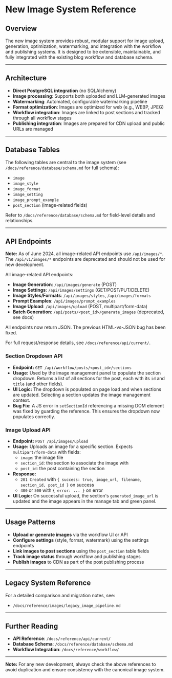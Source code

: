 # New Image System Reference

## Overview
The new image system provides robust, modular support for image upload, generation, optimization, watermarking, and integration with the workflow and publishing systems. It is designed to be extensible, maintainable, and fully integrated with the existing blog workflow and database schema.

---

## Architecture
- **Direct PostgreSQL integration** (no SQLAlchemy)
- **Image processing**: Supports both uploaded and LLM-generated images
- **Watermarking**: Automated, configurable watermarking pipeline
- **Format optimization**: Images are optimized for web (e.g., WEBP, JPEG)
- **Workflow integration**: Images are linked to post sections and tracked through all workflow stages
- **Publishing integration**: Images are prepared for CDN upload and public URLs are managed

---

## Database Tables
The following tables are central to the image system (see `/docs/reference/database/schema.md` for full schema):
- `image`
- `image_style`
- `image_format`
- `image_setting`
- `image_prompt_example`
- `post_section` (image-related fields)

Refer to `/docs/reference/database/schema.md` for field-level details and relationships.

---

## API Endpoints
**Note:** As of June 2024, all image-related API endpoints use `/api/images/*`. The `/api/v1/images/*` endpoints are deprecated and should not be used for new development.

All image-related API endpoints:
- **Image Generation**: `/api/images/generate` (POST)
- **Image Settings**: `/api/images/settings` (GET/POST/PUT/DELETE)
- **Image Styles/Formats**: `/api/images/styles`, `/api/images/formats`
- **Prompt Examples**: `/api/images/prompt_examples`
- **Image Upload**: `/api/images/upload` (POST, multipart/form-data)
- **Batch Generation**: `/api/posts/<post_id>/generate_images` (deprecated, see docs)

All endpoints now return JSON. The previous HTML-vs-JSON bug has been fixed.

For full request/response details, see `/docs/reference/api/current/`.

### Section Dropdown API
- **Endpoint:** `GET /api/workflow/posts/<post_id>/sections`
- **Usage:** Used by the image management panel to populate the section dropdown. Returns a list of all sections for the post, each with its `id` and `title` (and other fields).
- **UI Logic:** The dropdown is populated on page load and when sections are updated. Selecting a section updates the image management context.
- **Bug Fix:** A JS error in `setSectionId` referencing a missing DOM element was fixed by guarding the reference. This ensures the dropdown now populates correctly.

### Image Upload API
- **Endpoint:** `POST /api/images/upload`
- **Usage:** Uploads an image for a specific section. Expects `multipart/form-data` with fields:
  - `image`: the image file
  - `section_id`: the section to associate the image with
  - `post_id`: the post containing the section
- **Response:**
  - `201 Created` with `{ success: true, image_url, filename, section_id, post_id }` on success
  - `400` or `500` with `{ error: ... }` on error
- **UI Logic:** On successful upload, the section's `generated_image_url` is updated and the image appears in the manage tab and green panel.

---

## Usage Patterns
- **Upload or generate images** via the workflow UI or API
- **Configure settings** (style, format, watermark) using the settings endpoints
- **Link images to post sections** using the `post_section` table fields
- **Track image status** through workflow and publishing stages
- **Publish images** to CDN as part of the post publishing process

---

## Legacy System Reference
For a detailed comparison and migration notes, see:
- `/docs/reference/images/legacy_image_pipeline.md`

---

## Further Reading
- **API Reference**: `/docs/reference/api/current/`
- **Database Schema**: `/docs/reference/database/schema.md`
- **Workflow Integration**: `/docs/reference/workflow/`

---

**Note:** For any new development, always check the above references to avoid duplication and ensure consistency with the canonical image system. 
